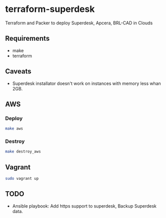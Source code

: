 # terraform-superdesk
Terraform and Packer to deploy Superdesk, Apcera, BRL-CAD in Clouds

## Requirements
+ make
+ terraform


## Caveats
+ Superdesk installator doesn't work on instances with memory less whan 2GB.


## AWS

### Deploy
```bash
make aws
```

### Destroy
```bash
make destroy_aws
```

## Vagrant

```bash
sudo vagrant up
```

## TODO
+ Ansible playbook: Add https support to superdesk, Backup Superdesk data.
